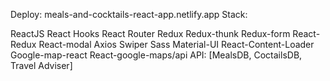 Deploy: meals-and-cocktails-react-app.netlify.app 
Stack:

ReactJS
React Hooks
React Router
Redux
Redux-thunk
Redux-form
React-Redux
React-modal
Axios
Swiper
Sass
Material-UI
React-Content-Loader
Google-map-react
React-google-maps/api
API: [MealsDB, CoctailsDB, Travel Adviser]
